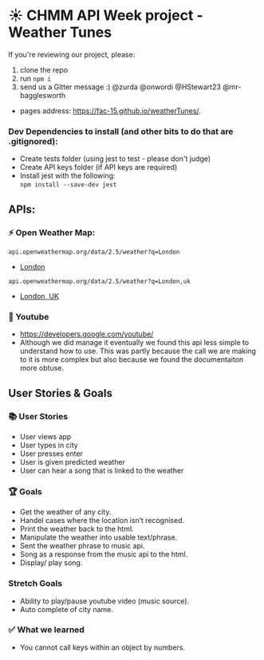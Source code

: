 # :sunny: CHMM API Week project - Weather Tunes

If you're reviewing our project, please:
1. clone the repo 
2. run `npm i`
3. send us a Gitter message :) @zurda @onwordi @HStewart23 @mr-bagglesworth

- pages address: https://fac-15.github.io/weatherTunes/.


### Dev Dependencies to install (and other bits to do that are .gitignored):
- Create tests folder (using jest to test - please don't judge)
- Create API keys folder (if API keys are required)
- Install jest with the following:  
    ```npm install --save-dev jest```

## APIs:


### :zap: Open Weather Map:

```
api.openweathermap.org/data/2.5/weather?q=London
```

- [London](api.openweathermap.org/data/2.5/weather?q=London)


```
api.openweathermap.org/data/2.5/weather?q=London,uk
```
- [London, UK](api.openweathermap.org/data/2.5/weather?q=London,uk)


### :musical_note: Youtube
- https://developers.google.com/youtube/
- Although we did manage it eventually we found this api less simple to understand how to use. This was partly because the call we are making to it is more complex but also because we found the documentaiton more obtuse.

## User Stories & Goals

### :books: User Stories
- User views app
- User types in city
- User presses enter
- User is given predicted weather
- User can hear a song that is linked to the weather


### :trophy: Goals
- Get the weather of any city.
- Handel cases where the location isn’t recognised.
- Print the weather back to the html.
- Manipulate the weather into usable text/phrase.
- Sent the weather phrase to music api.
- Song as a response from the music api to the html.
- Display/ play song.

### Stretch Goals
- Ability to play/pause youtube video (music source).
- Auto complete of city name. 

### :white_check_mark: What we learned
- You cannot call keys within an object by numbers. 
